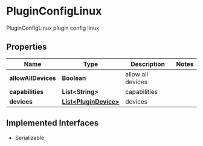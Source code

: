 

# PluginConfigLinux

PluginConfigLinux plugin config linux

## Properties

Name | Type | Description | Notes
------------ | ------------- | ------------- | -------------
**allowAllDevices** | **Boolean** | allow all devices | 
**capabilities** | **List&lt;String&gt;** | capabilities | 
**devices** | [**List&lt;PluginDevice&gt;**](PluginDevice.md) | devices | 


## Implemented Interfaces

* Serializable


